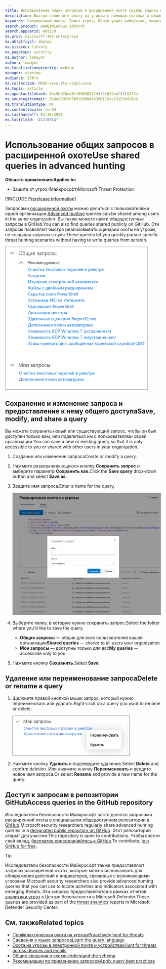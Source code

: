 ```yaml
---
title: Использование общих запросов в расширенной охоте службы защиты от угроз (Майкрософт)
description: Быстро начинайте охоту на угрозы с помощью готовых и общих запросов. Делитесь своими запросами с людьми или со своей организацией.
keywords: Расширенный поиск, Поиск угроз, Поиск угроз кибератак, защита от угроз Майкрософт, Microsoft 365, MTP, m365, поиск, запрос, телеметрии, пользовательские обнаружения, схема, Кусто, репозиторий GitHub, мои запросы, общие запросы
search.product: eADQiWindows 10XVcnh
search.appverid: met150
ms.prod: microsoft-365-enterprise
ms.mktglfcycl: deploy
ms.sitesec: library
ms.pagetype: security
ms.author: lomayor
author: lomayor
ms.localizationpriority: medium
manager: dansimp
audience: ITPro
ms.collection: M365-security-compliance
ms.topic: article
ms.openlocfilehash: 64c9b07dad0f109698222d3f3f079a4f3318273a
ms.sourcegitcommit: 5b8e9935fe7bfcb96b8f8356119ce23152bd16a9
ms.translationtype: MT
ms.contentlocale: ru-RU
ms.lasthandoff: 01/16/2020
ms.locfileid: "41210314"
---
```

# <a name="use-shared-queries-in-advanced-hunting"></a><span data-ttu-id="a449f-105">Использование общих запросов в расширенной охоте</span><span class="sxs-lookup"><span data-stu-id="a449f-105">Use shared queries in advanced hunting</span></span>

<span data-ttu-id="a449f-106">**Область применения:**</span><span class="sxs-lookup"><span data-stu-id="a449f-106">**Applies to:**</span></span>
- <span data-ttu-id="a449f-107">Защита от угроз (Майкрософт)</span><span class="sxs-lookup"><span data-stu-id="a449f-107">Microsoft Threat Protection</span></span>

[!INCLUDE [Prerelease information](../includes/prerelease.md)]

<span data-ttu-id="a449f-108">Запросами [расширенной охоты](advanced-hunting-overview.md) можно делиться с пользователями одной организации.</span><span class="sxs-lookup"><span data-stu-id="a449f-108">[Advanced hunting](advanced-hunting-overview.md) queries can be shared among users in the same organization.</span></span> <span data-ttu-id="a449f-109">Вы также можете найти общедоступные запросы в GitHub.</span><span class="sxs-lookup"><span data-stu-id="a449f-109">You can also find queries shared publicly on GitHub.</span></span> <span data-ttu-id="a449f-110">Эти запросы позволяют быстро реализовывать сценарии охоты на угрозы, не создавая запросы с нуля.</span><span class="sxs-lookup"><span data-stu-id="a449f-110">These queries let you quickly pursue specific threat hunting scenarios without having to write queries from scratch.</span></span>

![Изображение общих запросов](../images/advanced-hunting-shared-queries.png)

## <a name="save-modify-and-share-a-query"></a><span data-ttu-id="a449f-112">Сохранение и изменение запроса и предоставление к нему общего доступа</span><span class="sxs-lookup"><span data-stu-id="a449f-112">Save, modify, and share a query</span></span>
<span data-ttu-id="a449f-113">Вы можете сохранить новый или существующий запрос, чтобы он был доступен только вам, или поделиться им с пользователями своей организации.</span><span class="sxs-lookup"><span data-stu-id="a449f-113">You can save a new or existing query so that it is only accessible to you or shared with other users in your organization.</span></span> 

1. <span data-ttu-id="a449f-114">Создание или изменение запроса</span><span class="sxs-lookup"><span data-stu-id="a449f-114">Create or modify a query.</span></span> 

2. <span data-ttu-id="a449f-115">Нажмите разворачивающуюся кнопку **Сохранить запрос** и выберите параметр **Сохранить как**.</span><span class="sxs-lookup"><span data-stu-id="a449f-115">Click the **Save query** drop-down button and select **Save as**.</span></span>
    
3. <span data-ttu-id="a449f-116">Введите имя запроса.</span><span class="sxs-lookup"><span data-stu-id="a449f-116">Enter a name for the query.</span></span> 

   ![Изображение сохранения запроса](../images/advanced-hunting-save-query.png)

4. <span data-ttu-id="a449f-118">Выберите папку, в которую нужно сохранить запрос.</span><span class="sxs-lookup"><span data-stu-id="a449f-118">Select the folder where you'd like to save the query.</span></span>
    - <span data-ttu-id="a449f-119">**Общие запросы** — общие для всех пользователей вашей организации</span><span class="sxs-lookup"><span data-stu-id="a449f-119">**Shared queries** — shared to all users your organization</span></span>
    - <span data-ttu-id="a449f-120">**Мои запросы** — доступны только для вас</span><span class="sxs-lookup"><span data-stu-id="a449f-120">**My queries** — accessible only to you</span></span>
    
5. <span data-ttu-id="a449f-121">Нажмите кнопку **Сохранить**.</span><span class="sxs-lookup"><span data-stu-id="a449f-121">Select **Save**.</span></span> 

## <a name="delete-or-rename-a-query"></a><span data-ttu-id="a449f-122">Удаление или переименование запроса</span><span class="sxs-lookup"><span data-stu-id="a449f-122">Delete or rename a query</span></span>
1. <span data-ttu-id="a449f-123">Щелкните правой кнопкой мыши запрос, который нужно переименовать или удалить.</span><span class="sxs-lookup"><span data-stu-id="a449f-123">Right-click on a query you want to rename or delete.</span></span>

    ![Изображение удаления запроса](../images/advanced_hunting_delete_rename.png)

2. <span data-ttu-id="a449f-125">Нажмите кнопку **Удалить** и подтвердите удаление.</span><span class="sxs-lookup"><span data-stu-id="a449f-125">Select **Delete** and confirm deletion.</span></span> <span data-ttu-id="a449f-126">Или нажмите кнопку **Переименовать** и введите новое имя запроса.</span><span class="sxs-lookup"><span data-stu-id="a449f-126">Or select **Rename** and provide a new name for the query.</span></span>

## <a name="access-queries-in-the-github-repository"></a><span data-ttu-id="a449f-127">Доступ к запросам в репозитории GitHub</span><span class="sxs-lookup"><span data-stu-id="a449f-127">Access queries in the GitHub repository</span></span>  
<span data-ttu-id="a449f-128">Исследователи безопасности Майкрософт часто делятся запросами расширенной охоты в [специальном общедоступном репозитории в GitHub](https://github.com/microsoft/MTP-AHQ).</span><span class="sxs-lookup"><span data-stu-id="a449f-128">Microsoft security researchers regularly share advanced hunting queries in a [designated public repository on GitHub](https://github.com/microsoft/MTP-AHQ).</span></span> <span data-ttu-id="a449f-129">Этот репозиторий открыт для участия.</span><span class="sxs-lookup"><span data-stu-id="a449f-129">This repository is open to contributions.</span></span> <span data-ttu-id="a449f-130">Чтобы внести свой вклад, [бесплатно присоединяйтесь к GitHub](https://github.com/).</span><span class="sxs-lookup"><span data-stu-id="a449f-130">To contribute, [join GitHub for free](https://github.com/).</span></span>

>[!tip]
><span data-ttu-id="a449f-131">Исследователи безопасности Майкрософт также предоставляют запросы расширенной охоты, которые можно использовать для обнаружения действий и индикаторов, связанных с возникающими угрозами.</span><span class="sxs-lookup"><span data-stu-id="a449f-131">Microsoft security researchers also provide advanced hunting queries that you can use to locate activities and indicators associated with emerging threats.</span></span> <span data-ttu-id="a449f-132">Эти запросы предоставляются в рамках отчетов [аналитики угроз](https://docs.microsoft.com/windows/security/threat-protection/microsoft-defender-atp/threat-analytics) в Центре безопасности в Microsoft Defender.</span><span class="sxs-lookup"><span data-stu-id="a449f-132">These queries are provided as part of the [threat analytics](https://docs.microsoft.com/windows/security/threat-protection/microsoft-defender-atp/threat-analytics) reports in Microsoft Defender Security Center.</span></span>

## <a name="related-topics"></a><span data-ttu-id="a449f-133">См. также</span><span class="sxs-lookup"><span data-stu-id="a449f-133">Related topics</span></span>
- [<span data-ttu-id="a449f-134">Профилактическая охота на угрозы</span><span class="sxs-lookup"><span data-stu-id="a449f-134">Proactively hunt for threats</span></span>](advanced-hunting-overview.md)
- [<span data-ttu-id="a449f-135">Сведения о языке запросов</span><span class="sxs-lookup"><span data-stu-id="a449f-135">Learn the query language</span></span>](advanced-hunting-query-language.md)
- [<span data-ttu-id="a449f-136">Охота на угрозы в электронной почте и устройствах</span><span class="sxs-lookup"><span data-stu-id="a449f-136">Hunt for threats across devices and emails</span></span>](advanced-hunting-query-emails-devices.md)
- [<span data-ttu-id="a449f-137">Общие сведения о схеме</span><span class="sxs-lookup"><span data-stu-id="a449f-137">Understand the schema</span></span>](advanced-hunting-schema-tables.md)
- [<span data-ttu-id="a449f-138">Рекомендации по применению запросов</span><span class="sxs-lookup"><span data-stu-id="a449f-138">Apply query best practices</span></span>](advanced-hunting-best-practices.md)